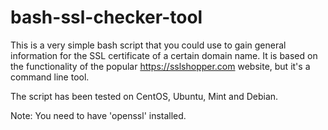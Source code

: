 # bash-ssl-checker-tool
This is a very simple bash script that you could use to gain general information for the SSL certificate of a certain domain name. It is based on the functionality of the popular https://sslshopper.com website, but it's a command line tool.

The script has been tested on CentOS, Ubuntu, Mint and Debian.

Note: You need to have 'openssl' installed.
